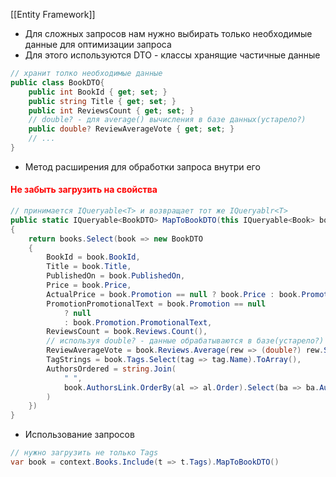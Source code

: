 [[Entity Framework]]

- Для сложных запросов нам нужно выбирать только необходимые данные для оптимизации запроса
- Для этого используются DTO - классы хранящие частичные данные
```cs
// хранит толко необходимые данные
public class BookDTO{
	public int BookId { get; set; }
	public string Title { get; set; }
	public int ReviewsCount { get; set; }
	// double? - для average() вычисления в базе данных(уcтарело?)
	public double? ReviewAverageVote { get; set; }
	// ...
}
```
- Метод расширения для обработки запроса внутри его
#### <span style="color:red">Не забыть загрузить на свойства</span>
```cs
// принимается IQueryable<T> и возвращает тот же IQueryablr<T>
public static IQueryable<BookDTO> MapToBookDTO(this IQueryable<Book> books)
{
	return books.Select(book => new BookDTO
	{
		BookId = book.BookId,
		Title = book.Title,
		PublishedOn = book.PublishedOn,
		Price = book.Price,
		ActualPrice = book.Promotion == null ? book.Price : book.Promotion.NewPrice,
		PromotionPromotionalText = book.Promotion == null
			? null
			: book.Promotion.PromotionalText,
		ReviewsCount = book.Reviews.Count(),
		// используя double? - данные обрабатываются в базе(устарело?)
		ReviewAverageVote = book.Reviews.Average(rew => (double?) rew.Stars),
		TagStrings = book.Tags.Select(tag => tag.Name).ToArray(),
		AuthorsOrdered = string.Join(
			" ",
		    book.AuthorsLink.OrderBy(al => al.Order).Select(ba => ba.Author.Name)
		)
	})
}
```
- Использование запросов
```cs
// нужно загрузить не только Tags
var book = context.Books.Include(t => t.Tags).MapToBookDTO()
```